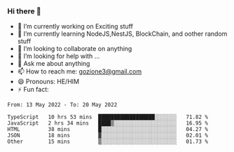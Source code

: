 ### Hi there 👋

<!--
**charlieScript/charlieScript** is a ✨ _special_ ✨ repository because its `README.md` (this file) appears on your GitHub profile.

Here are some ideas to get you started: -->

- 🔭 I’m currently working on Exciting stuff
- 🌱 I’m currently learning NodeJS,NestJS, BlockChain, and oother random stuff
- 👯 I’m looking to collaborate on anything
- 🤔 I’m looking for help with ...
- 💬 Ask me about anything
- 📫 How to reach me: gozione3@gmail.com
- 😄 Pronouns: HE/HIM
- ⚡ Fun fact: 
<!--START_SECTION:waka-->

```text
From: 13 May 2022 - To: 20 May 2022

TypeScript   10 hrs 53 mins  ██████████████████░░░░░░░   71.82 %
JavaScript   2 hrs 34 mins   ████▒░░░░░░░░░░░░░░░░░░░░   16.95 %
HTML         38 mins         █░░░░░░░░░░░░░░░░░░░░░░░░   04.27 %
JSON         18 mins         ▓░░░░░░░░░░░░░░░░░░░░░░░░   02.01 %
Other        15 mins         ▒░░░░░░░░░░░░░░░░░░░░░░░░   01.73 %
```

<!--END_SECTION:waka-->
